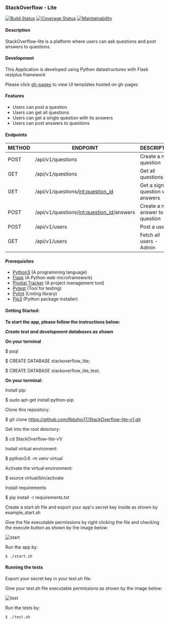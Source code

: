 ### StackOverflow - Lite
[![Build Status](https://travis-ci.org/Nduhiu17/StackOverflow-lite-v1.svg?branch=develop)](https://travis-ci.org/Nduhiu17/StackOverflow-lite-v1)
[![Coverage Status](https://coveralls.io/repos/github/Nduhiu17/StackOverflow-lite-v1/badge.svg?branch=develop)](https://coveralls.io/github/Nduhiu17/StackOverflow-lite-v1?branch=develop)
[![Maintainability](https://api.codeclimate.com/v1/badges/f1dae9885bc88e9accb7/maintainability)](https://codeclimate.com/github/Nduhiu17/StackOverflow-lite-v1/maintainability)

#### Description
StackOverflow-lite is a platform where users can ask questions and post answers to questions.

#### Development
This Application is developed using Python datastructures with Flask restplus framework 

Please click [gh-pages](https://nduhiu17.github.io/StackOverflow-lite/) to view UI templates hosted on gh-pages

#### Features
- Users can post a question
- Users can get all questions
- Users can get a single question with its answers
- Users can post answers to questions

#### Endpoints

| METHOD | ENDPOINT                                            | DESCRIPTION                         |
| ------ | ---------------------------------------------       | --------------------------------    |
| POST   | /api/v1/questions                                   | Create a new question               |
| GET    | /api/v1/questions                                   | Get all questions                   |
| GET    | /api/v1/questions/<int:question_id>                 | Get a signle question with answers  |
| POST   | /api/v1/questions/<int:question_id>/answers         | Create a new answer to a question   |
| POST   | /api/v1/users                                       | Post a user                         |
| GET    |/api/v1/users                                        | Fetch all users - Admin             |

#### Prerequisites
- [Python3](https://www.python.org/) (A programming language)
- [Flask](http://flask.pocoo.org/) (A Python web microframework)
- [Pivotal Tracker](www.pivotaltracker.com) (A project management tool)
- [Pytest](https://docs.pytest.org/en/latest/) (Tool for testing)
- [Pylint](https://www.pylint.org/) (Linting library)
- [Pip3](https://pypi.org/project/pip/) (Python package installer)

#### Getting Started:

**To start the app, please follow the instructions below:**

***Create test and development databases as shown***

**On your terminal**

  $ psql

  $ CREATE DATABASE stackoverflow_lite;

  $ CREATE DATABASE stackoverflow_lite_test;

**On your terminal:**

Install pip:

  $ sudo apt-get install python-pip

Clone this repository:

  $ git clone https://github.com/Nduhiu17/StackOverflow-lite-v1.git

Get into the root directory:

  $ cd StackOverflow-lite-v1/

Install virtual enviroment:

  $ python3.6 -m venv virtual

Activate the virtual environment:

  $ source virtual/bin/activate
  
Install requirements

  $ pip install -r requirements.txt

Create a start.sh file and export your app's secret key inside as shown by example_start.sh

Give the file executable permissions by right clicking the file and checking the execute button as shown by the image below:

![start](https://user-images.githubusercontent.com/30591881/45145592-b6e7fd80-b1c9-11e8-8966-4c9ae39c6f4b.png)

Run the app by:

    $ ./start.sh

#### Running the tests

Export your secret key in your test.sh file.

Give your test.sh file executable permissions as shown by the image below:

![test](https://user-images.githubusercontent.com/30591881/45145872-5d340300-b1ca-11e8-873a-fe9d9f5c4874.png)

Run the tests by:

    $ ./test.sh